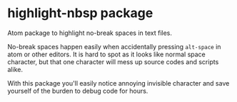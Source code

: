 # highlight-nbsp package

Atom package to highlight no-break spaces in text files.

No-break spaces happen easily when accidentally pressing `alt-space` in atom
or other editors. It is hard to spot as it looks like normal space character,
but that one character will mess up source codes and scripts alike.

With this package you'll easily notice annoying invisible character and save
yourself of the burden to debug code for hours.
